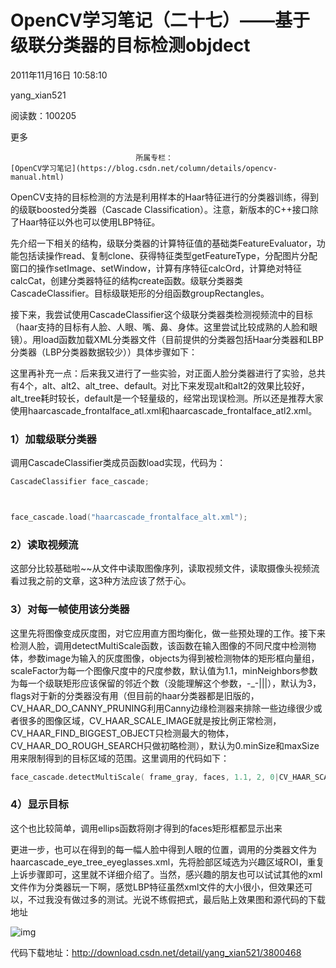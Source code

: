 # OpenCV学习笔记（二十七）——基于级联分类器的目标检测objdect

2011年11月16日 10:58:10

yang_xian521

阅读数：100205

更多

 								所属专栏： 																[OpenCV学习笔记](https://blog.csdn.net/column/details/opencv-manual.html) 																 							

 									

OpenCV支持的目标检测的方法是利用样本的Haar特征进行的分类器训练，得到的级联boosted分类器（Cascade Classification）。注意，新版本的C++接口除了Haar特征以外也可以使用LBP特征。

先介绍一下相关的结构，级联分类器的计算特征值的基础类FeatureEvaluator，功能包括读操作read、复制clone、获得特征类型getFeatureType，分配图片分配窗口的操作setImage、setWindow，计算有序特征calcOrd，计算绝对特征calcCat，创建分类器特征的结构create函数。级联分类器类CascadeClassifier。目标级联矩形的分组函数groupRectangles。

接下来，我尝试使用CascadeClassifier这个级联分类器类检测视频流中的目标（haar支持的目标有人脸、人眼、嘴、鼻、身体。这里尝试比较成熟的人脸和眼镜）。用load函数加载XML分类器文件（目前提供的分类器包括Haar分类器和LBP分类器（LBP分类器数据较少））具体步骤如下：

这里再补充一点：后来我又进行了一些实验，对正面人脸分类器进行了实验，总共有4个，alt、alt2、alt_tree、default。对比下来发现alt和alt2的效果比较好，alt_tree耗时较长，default是一个轻量级的，经常出现误检测。所以还是推荐大家使用haarcascade_frontalface_atl.xml和haarcascade_frontalface_atl2.xml。

### 1）加载级联分类器

调用CascadeClassifier类成员函数load实现，代码为：



```cpp
CascadeClassifier face_cascade;



face_cascade.load("haarcascade_frontalface_alt.xml");
```

### 2）读取视频流



这部分比较基础啦~~从文件中读取图像序列，读取视频文件，读取摄像头视频流看过我之前的文章，这3种方法应该了然于心。

### 3）对每一帧使用该分类器

这里先将图像变成灰度图，对它应用直方图均衡化，做一些预处理的工作。接下来检测人脸，调用detectMultiScale函数，该函数在输入图像的不同尺度中检测物体，参数image为输入的灰度图像，objects为得到被检测物体的矩形框向量组，scaleFactor为每一个图像尺度中的尺度参数，默认值为1.1，minNeighbors参数为每一个级联矩形应该保留的邻近个数（没能理解这个参数，-_-|||），默认为3，flags对于新的分类器没有用（但目前的haar分类器都是旧版的，CV_HAAR_DO_CANNY_PRUNING利用Canny边缘检测器来排除一些边缘很少或者很多的图像区域，CV_HAAR_SCALE_IMAGE就是按比例正常检测，CV_HAAR_FIND_BIGGEST_OBJECT只检测最大的物体，CV_HAAR_DO_ROUGH_SEARCH只做初略检测），默认为0.minSize和maxSize用来限制得到的目标区域的范围。这里调用的代码如下：



```cpp
face_cascade.detectMultiScale( frame_gray, faces, 1.1, 2, 0|CV_HAAR_SCALE_IMAGE, Size(30, 30) );
```

### 4）显示目标



这个也比较简单，调用ellips函数将刚才得到的faces矩形框都显示出来

更进一步，也可以在得到的每一幅人脸中得到人眼的位置，调用的分类器文件为haarcascade_eye_tree_eyeglasses.xml，先将脸部区域选为兴趣区域ROI，重复上诉步骤即可，这里就不详细介绍了。当然，感兴趣的朋友也可以试试其他的xml文件作为分类器玩一下啊，感觉LBP特征虽然xml文件的大小很小，但效果还可以，不过我没有做过多的测试。光说不练假把式，最后贴上效果图和源代码的下载地址

![img](http://hi.csdn.net/attachment/201111/16/0_1321411793W6Mn.gif)

代码下载地址：<http://download.csdn.net/detail/yang_xian521/3800468>